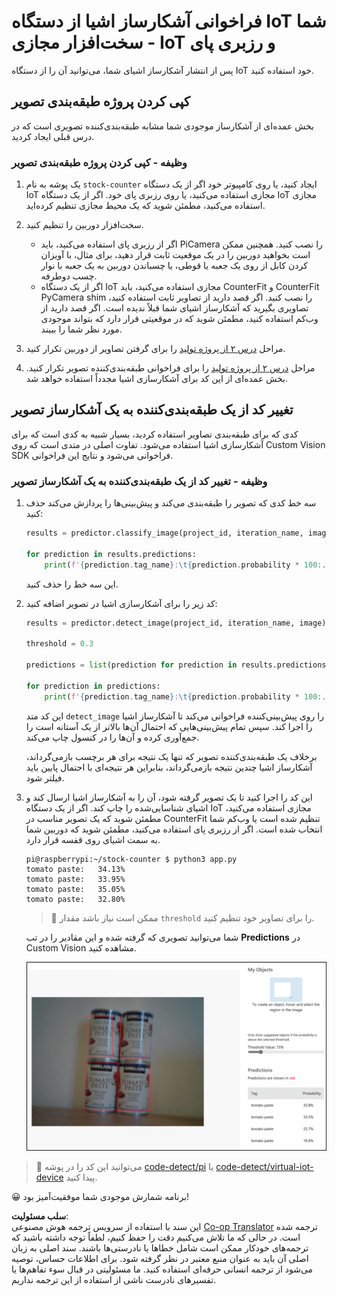 <!--
CO_OP_TRANSLATOR_METADATA:
{
  "original_hash": "a3fdfec1d1e2cb645ea11c2930b51299",
  "translation_date": "2025-08-25T20:44:09+00:00",
  "source_file": "5-retail/lessons/2-check-stock-device/single-board-computer-object-detector.md",
  "language_code": "fa"
}
-->
# فراخوانی آشکارساز اشیا از دستگاه IoT شما - سخت‌افزار مجازی IoT و رزبری پای

پس از انتشار آشکارساز اشیای شما، می‌توانید آن را از دستگاه IoT خود استفاده کنید.

## کپی کردن پروژه طبقه‌بندی تصویر

بخش عمده‌ای از آشکارساز موجودی شما مشابه طبقه‌بندی‌کننده تصویری است که در درس قبلی ایجاد کردید.

### وظیفه - کپی کردن پروژه طبقه‌بندی تصویر

1. یک پوشه به نام `stock-counter` ایجاد کنید، یا روی کامپیوتر خود اگر از یک دستگاه IoT مجازی استفاده می‌کنید، یا روی رزبری پای خود. اگر از یک دستگاه IoT مجازی استفاده می‌کنید، مطمئن شوید که یک محیط مجازی تنظیم کرده‌اید.

1. سخت‌افزار دوربین را تنظیم کنید.

    * اگر از رزبری پای استفاده می‌کنید، باید PiCamera را نصب کنید. همچنین ممکن است بخواهید دوربین را در یک موقعیت ثابت قرار دهید، برای مثال، با آویزان کردن کابل از روی یک جعبه یا قوطی، یا چسباندن دوربین به یک جعبه با نوار چسب دوطرفه.
    * اگر از یک دستگاه IoT مجازی استفاده می‌کنید، باید CounterFit و CounterFit PyCamera shim را نصب کنید. اگر قصد دارید از تصاویر ثابت استفاده کنید، تصاویری بگیرید که آشکارساز اشیای شما قبلاً ندیده است. اگر قصد دارید از وب‌کم استفاده کنید، مطمئن شوید که در موقعیتی قرار دارد که بتواند موجودی مورد نظر شما را ببیند.

1. مراحل [درس ۲ از پروژه تولید](../../../4-manufacturing/lessons/2-check-fruit-from-device/README.md#task---capture-an-image-using-an-iot-device) را برای گرفتن تصاویر از دوربین تکرار کنید.

1. مراحل [درس ۲ از پروژه تولید](../../../4-manufacturing/lessons/2-check-fruit-from-device/README.md#task---classify-images-from-your-iot-device) را برای فراخوانی طبقه‌بندی‌کننده تصویر تکرار کنید. بخش عمده‌ای از این کد برای آشکارسازی اشیا مجدداً استفاده خواهد شد.

## تغییر کد از یک طبقه‌بندی‌کننده به یک آشکارساز تصویر

کدی که برای طبقه‌بندی تصاویر استفاده کردید، بسیار شبیه به کدی است که برای آشکارسازی اشیا استفاده می‌شود. تفاوت اصلی در متدی است که روی Custom Vision SDK فراخوانی می‌شود و نتایج این فراخوانی.

### وظیفه - تغییر کد از یک طبقه‌بندی‌کننده به یک آشکارساز تصویر

1. سه خط کدی که تصویر را طبقه‌بندی می‌کند و پیش‌بینی‌ها را پردازش می‌کند حذف کنید:

    ```python
    results = predictor.classify_image(project_id, iteration_name, image)
    
    for prediction in results.predictions:
        print(f'{prediction.tag_name}:\t{prediction.probability * 100:.2f}%')
    ```

    این سه خط را حذف کنید.

1. کد زیر را برای آشکارسازی اشیا در تصویر اضافه کنید:

    ```python
    results = predictor.detect_image(project_id, iteration_name, image)

    threshold = 0.3
    
    predictions = list(prediction for prediction in results.predictions if prediction.probability > threshold)
    
    for prediction in predictions:
        print(f'{prediction.tag_name}:\t{prediction.probability * 100:.2f}%')
    ```

    این کد متد `detect_image` را روی پیش‌بینی‌کننده فراخوانی می‌کند تا آشکارساز اشیا را اجرا کند. سپس تمام پیش‌بینی‌هایی که احتمال آن‌ها بالاتر از یک آستانه است را جمع‌آوری کرده و آن‌ها را در کنسول چاپ می‌کند.

    برخلاف یک طبقه‌بندی‌کننده تصویر که تنها یک نتیجه برای هر برچسب بازمی‌گرداند، آشکارساز اشیا چندین نتیجه بازمی‌گرداند، بنابراین هر نتیجه‌ای با احتمال پایین باید فیلتر شود.

1. این کد را اجرا کنید تا یک تصویر گرفته شود، آن را به آشکارساز اشیا ارسال کند و اشیای شناسایی‌شده را چاپ کند. اگر از یک دستگاه IoT مجازی استفاده می‌کنید، مطمئن شوید که یک تصویر مناسب در CounterFit تنظیم شده است یا وب‌کم شما انتخاب شده است. اگر از رزبری پای استفاده می‌کنید، مطمئن شوید که دوربین شما به سمت اشیای روی قفسه قرار دارد.

    ```output
    pi@raspberrypi:~/stock-counter $ python3 app.py 
    tomato paste:   34.13%
    tomato paste:   33.95%
    tomato paste:   35.05%
    tomato paste:   32.80%
    ```

    > 💁 ممکن است نیاز باشد مقدار `threshold` را برای تصاویر خود تنظیم کنید.

    شما می‌توانید تصویری که گرفته شده و این مقادیر را در تب **Predictions** در Custom Vision مشاهده کنید.

    ![چهار قوطی رب گوجه‌فرنگی روی یک قفسه با پیش‌بینی‌هایی برای چهار شناسایی با مقادیر ۳۵.۸٪، ۳۳.۵٪، ۲۵.۷٪ و ۱۶.۶٪](../../../../../translated_images/custom-vision-stock-prediction.942266ab1bcca3410ecdf23643b9f5f570cfab2345235074e24c51f285777613.fa.png)

> 💁 می‌توانید این کد را در پوشه [code-detect/pi](../../../../../5-retail/lessons/2-check-stock-device/code-detect/pi) یا [code-detect/virtual-iot-device](../../../../../5-retail/lessons/2-check-stock-device/code-detect/virtual-iot-device) پیدا کنید.

😀 برنامه شمارش موجودی شما موفقیت‌آمیز بود!

**سلب مسئولیت**:  
این سند با استفاده از سرویس ترجمه هوش مصنوعی [Co-op Translator](https://github.com/Azure/co-op-translator) ترجمه شده است. در حالی که ما تلاش می‌کنیم دقت را حفظ کنیم، لطفاً توجه داشته باشید که ترجمه‌های خودکار ممکن است شامل خطاها یا نادرستی‌ها باشند. سند اصلی به زبان اصلی آن باید به عنوان منبع معتبر در نظر گرفته شود. برای اطلاعات حساس، توصیه می‌شود از ترجمه انسانی حرفه‌ای استفاده کنید. ما مسئولیتی در قبال سوء تفاهم‌ها یا تفسیرهای نادرست ناشی از استفاده از این ترجمه نداریم.